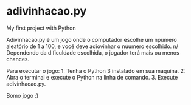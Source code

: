 # adivinhacao.py
My first project with Python

Adivinhacao.py é um jogo onde o computador escolhe um npumero aleatório de 1 a 100, e você deve adiovinhar o núumero escolhido. n/
Dependendo da dificuldade escolhida, o jogador terá mais ou menos chances.

Para executar o jogo:
  1: Tenha o Python 3 instalado em sua máquina.
  2: Abra o terminal e execute o Python na linha de comando.
  3. Execute adivinhacao.py.
  
Bomo jogo :)
